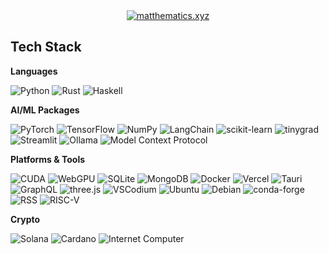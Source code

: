 <div align="center">

<a href="https://www.matthematics.xyz" target="_blank" rel="noopener noreferrer">
  <img alt="matthematics.xyz" src="https://img.shields.io/badge/website-matthematics.xyz-0b3d91?logo=firefox-browser&logoColor=white">
  
  
  
  
  
  
  
  
  
  
  
  
  
  
  
  
  
  
  
  
  
  
  
  
  
  
  
  
  
  
  
  
  
  
  
  
  
  
  
  
  
  
  
  
  
  
  
  
  
  
  
  
  
  
  
  
  
  
  
  
  
  
  
</a>

</div>

## Tech Stack

**Languages**

![Python](https://img.shields.io/badge/Python-3776AB?logo=python&logoColor=white)
![Rust](https://img.shields.io/badge/Rust-000000?logo=rust&logoColor=white)
![Haskell](https://img.shields.io/badge/Haskell-5D4F85?logo=haskell&logoColor=white)

**AI/ML Packages**

![PyTorch](https://img.shields.io/badge/PyTorch-EE4C2C?logo=pytorch&logoColor=white)
![TensorFlow](https://img.shields.io/badge/TensorFlow-FF6F00?logo=tensorflow&logoColor=white)
![NumPy](https://img.shields.io/badge/NumPy-013243?logo=numpy&logoColor=white)
![LangChain](https://img.shields.io/badge/LangChain-1C3C3C?logo=langchain&logoColor=white)
![scikit-learn](https://img.shields.io/badge/scikit--learn-F7931E?logo=scikitlearn&logoColor=white)
![tinygrad](https://img.shields.io/badge/tinygrad-0F172A?logo=tinygrad&logoColor=FFFFFF)
![Streamlit](https://img.shields.io/badge/Streamlit-FF4B4B?logo=streamlit&logoColor=white)
![Ollama](https://img.shields.io/badge/Ollama-000000?logo=ollama&logoColor=white)
![Model Context Protocol](https://img.shields.io/badge/Model%20Context%20Protocol-111827?logo=modelcontextprotocol&logoColor=white)

**Platforms & Tools**

![CUDA](https://img.shields.io/badge/CUDA-76B900?logo=nvidia&logoColor=white)
![WebGPU](https://img.shields.io/badge/WebGPU-005A9C?logo=webgpu&logoColor=white)
![SQLite](https://img.shields.io/badge/SQLite-003B57?logo=sqlite&logoColor=white)
![MongoDB](https://img.shields.io/badge/MongoDB-47A248?logo=mongodb&logoColor=white)
![Docker](https://img.shields.io/badge/Docker-2496ED?logo=docker&logoColor=white)
![Vercel](https://img.shields.io/badge/Vercel-000000?logo=vercel&logoColor=white)
![Tauri](https://img.shields.io/badge/Tauri-24C8D8?logo=tauri&logoColor=000)
![GraphQL](https://img.shields.io/badge/GraphQL-E10098?logo=graphql&logoColor=white)
![three.js](https://img.shields.io/badge/three.js-000000?logo=threedotjs&logoColor=white)
![VSCodium](https://img.shields.io/badge/VSCodium-2F80ED?logo=vscodium&logoColor=white)
![Ubuntu](https://img.shields.io/badge/Ubuntu-E95420?logo=ubuntu&logoColor=white)
![Debian](https://img.shields.io/badge/Debian-A81D33?logo=debian&logoColor=white)
![conda-forge](https://img.shields.io/badge/conda--forge-000000?logo=conda-forge&logoColor=white)
![RSS](https://img.shields.io/badge/RSS-FFA500?logo=rss&logoColor=white)
![RISC-V](https://img.shields.io/badge/RISC--V-283272?logo=riscv&logoColor=white)

**Crypto**

![Solana](https://img.shields.io/badge/Solana-9945FF?logo=solana&logoColor=white)
![Cardano](https://img.shields.io/badge/Cardano-0133AD?logo=cardano&logoColor=white)
![Internet Computer](https://img.shields.io/badge/Internet%20Computer-000000?logo=internetcomputer&logoColor=white)
